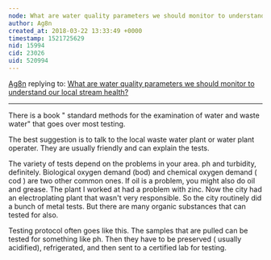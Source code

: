 ```yaml
---
node: What are water quality parameters we should monitor to understand our local stream health? 
author: Ag8n
created_at: 2018-03-22 13:33:49 +0000
timestamp: 1521725629
nid: 15994
cid: 23026
uid: 520994
---
```




[Ag8n](../profile/Ag8n) replying to: [What are water quality parameters we should monitor to understand our local stream health? ](../notes/stevie/03-21-2018/what-are-water-quality-parameters-we-should-monitor-to-understand-our-local-stream-health)

----
There is a book " standard methods for the examination of water and waste water" that goes over most testing.

The best suggestion is to talk to the local waste water plant or water plant operater.  They are usually friendly and can explain the tests.

The variety of tests depend on the problems in your area.  ph and turbidity, definitely.  Biological oxygen demand (bod) and chemical oxygen demand ( cod ) are two other common ones.  If oil is a problem, you might also do oil and grease.  The plant I worked at had a problem with zinc.  Now the city had an electroplating plant that wasn't very responsible.  So the city routinely did a bunch of metal tests.  But there are many organic substances that can tested for also.

Testing protocol often goes like this. The samples that are pulled can be tested for something like ph.  Then they have to be preserved ( usually acidified), refrigerated, and then sent to a certified lab for testing.
